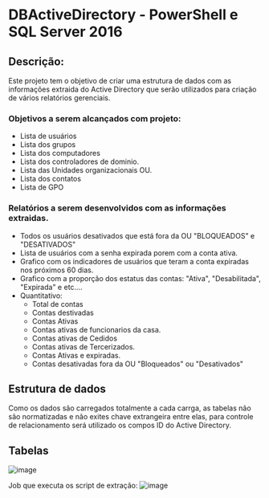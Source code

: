 # DBActiveDirectory - PowerShell e SQL Server 2016

## Descrição:
Este projeto tem o objetivo de criar uma estrutura de dados com as informações extraida do Active Directory que serão utilizados para criação de vários relatórios gerenciais.

### Objetivos a serem alcançados com projeto:
- Lista de usuários
- Lista dos grupos
- Lista dos computadores
- Lista dos controladores de dominio.
- Lista das Unidades organizacionais OU.
- Lista dos contatos
- Lista de GPO 

### Relatórios a serem desenvolvidos com as informações extraidas.
- Todos os usuários desativados que está fora da OU "BLOQUEADOS" e "DESATIVADOS"
- Lista de usuários com a senha expirada porem com a conta ativa.
- Grafico com os indicadores de usuários que teram a conta expiradas nos próximos 60 dias.
- Grafico com a proporção dos estatus das contas: "Ativa", "Desabilitada", "Expirada" e etc....
- Quantitativo:
    - Total de contas
    - Contas destivadas
    - Contas Ativas
    - Contas ativas de funcionarios da casa.
    - Contas ativas de Cedidos
    - Contas ativas de Tercerizados.
    - Contas Ativas e expiradas.
    - Contas desativadas fora da OU "Bloqueados" ou "Desativados"  

## Estrutura de dados
Como os dados são carregados totalmente a cada carrga, as tabelas não são normatizadas e não exites chave extrangeira entre elas, para controle de relacionamento será utilizado os compos ID do Active Directory.

## Tabelas 
![image](https://user-images.githubusercontent.com/55700120/158218921-b82ed99b-7f41-4dc0-9554-6dd2ecc69c9e.png)

Job que executa os script de extração:
![image](https://user-images.githubusercontent.com/55700120/158241700-036236ee-f2b6-460a-80b8-39b1a7011e8b.png)









